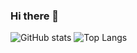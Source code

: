 ### Hi there 👋

<!--


- 🔭 I’m currently working on ...
- 🌱 I’m currently learning ...
- 👯 I’m looking to collaborate on ...
- 🤔 I’m looking for help with ...
- 💬 Ask me about ...
- 📫 How to reach me: ...
- ⚡ Fun fact: ...

-->
![GitHub stats](https://github-readme-stats.vercel.app/api?username=CharalambosIoannou&show_icons=true&theme=chartreuse-dark)
![Top Langs](https://github-readme-stats.vercel.app/api/top-langs/?username=CharalambosIoannou&theme=chartreuse-dark)
